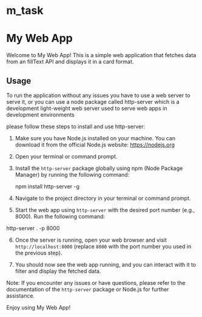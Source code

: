 # m_task


# My Web App

Welcome to My Web App! This is a simple web application that fetches data from an fillText API and displays it in a card format.

## Usage

To run the application without any issues you have to use a web server to serve it, or you can use a node package called http-server which is a development light-weight web server used to serve web apps in development environments

please follow these steps to install and use http-server:

1. Make sure you have Node.js installed on your machine. You can download it from the official Node.js website: https://nodejs.org

2. Open your terminal or command prompt.

3. Install the `http-server` package globally using npm (Node Package Manager) by running the following command:

   npm install http-server -g

4. Navigate to the project directory in your terminal or command prompt.

5. Start the web app using `http-server` with the desired port number (e.g., 8000). Run the following command:

  http-server . -p 8000

6. Once the server is running, open your web browser and visit `http://localhost:8000` (replace `8000` with the port number you used in the previous step).

7. You should now see the web app running, and you can interact with it to filter and display the fetched data.

Note: If you encounter any issues or have questions, please refer to the documentation of the `http-server` package or Node.js for further assistance.

Enjoy using My Web App!
